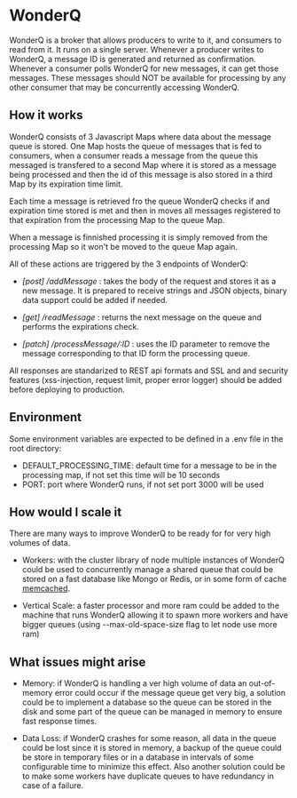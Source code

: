 # WonderQ
WonderQ is a broker that allows producers to write to it, and consumers to read from it. It runs on a single server. Whenever a producer writes to WonderQ, a message ID is generated and returned as confirmation. Whenever a consumer polls WonderQ for new messages, it can get those messages. These messages should NOT be available for processing by any other consumer that may be concurrently accessing WonderQ.

## How it works
WonderQ consists of 3 Javascript Maps where data about the message queue is stored. One Map hosts the queue of messages that is fed to consumers, when a consumer reads a message from the queue this messaged is transfered to a second Map where it is stored as a message being processed and then the id of this message is also stored in a third Map by its expiration time limit.

Each time a message is retrieved fro the queue WonderQ checks if and expiration time stored is met and then in moves all messages registered to that expiration from the processing Map to the queue Map.

When a message is finnished processing it is simply removed from the processing Map so it won't be moved to the queue Map again.

All of these actions are triggered by the 3 endpoints of WonderQ:

- *[post] /addMessage* : takes the body of the request and stores it as a new message. It is prepared to receive strings and JSON objects, binary data support could be added if needed.

- *[get] /readMessage* : returns the next message on the queue and performs the expirations check.

- *[patch] /processMessage/:ID* : uses the ID parameter to remove the message corresponding to that ID form the processing queue.

All responses are standarized to REST api formats and SSL and and security features (xss-injection, request limit, proper error logger) should be added before deploying to production.

## Environment
Some environment variables are expected to be defined in a .env file in the root directory:

- DEFAULT_PROCESSING_TIME: default time for a message to be in the processing map, if not set this time will be 10 seconds
- PORT: port where WonderQ runs, if not set port 3000 will be used


## How would I scale it
There are many ways to improve WonderQ to be ready for for very high volumes of data.

- Workers: with the cluster library of node multiple instances of WonderQ could be used to concurrently manage a shared queue that could be stored on a fast database like Mongo or Redis, or in some form of cache [memcached](http://memcached.org/).

- Vertical Scale: a faster processor and more ram could be added to the machine that runs WonderQ allowing it to spawn more workers and have bigger queues (using --max-old-space-size flag to let node use more ram)

## What issues might arise

- Memory: if WonderQ is handling a ver high volume of data an out-of-memory error could occur if the message queue get very big, a solution could be to implement a database so the queue can be stored in the disk and some part of the queue can be managed in memory to ensure fast response times.

- Data Loss: if WonderQ crashes for some reason, all data in the queue could be lost since it is stored in memory, a backup of the queue could be store in temporary files or in a database in intervals of some configurable time to minimize this effect. Also another solution could be to make some workers have duplicate queues to have redundancy in case of a failure.